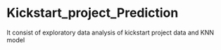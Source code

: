 # Kickstart_project_Prediction
It consist of exploratory data analysis of kickstart project data and KNN model

